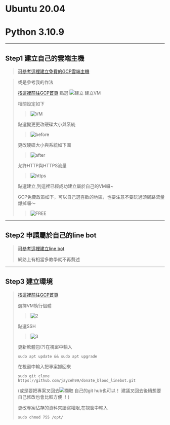 # Ubuntu 20.04
# Python 3.10.9
*****
## Step1 建立自己的雲端主機
>[可參考這裡建立免費的GCP雲端主機](https://ithelp.ithome.com.tw/articles/10276289?sc=iThomeR "Title") 

>或是參考我的作法
>
>[按這裡前往GCP首頁](https://console.cloud.google.com/ "Title") 
>點選
![建立](https://user-images.githubusercontent.com/104083191/224921561-d305e544-8e8a-4ee9-a51f-96186119dea2.PNG)
>建立VM
>
>
>相關設定如下
>
>
>>![VM](https://user-images.githubusercontent.com/104083191/224922827-7d48441e-bbd3-4132-a453-9f8356ebdff4.PNG)
>
>
>點選變更更改硬碟大小與系統
>
>>![before](https://user-images.githubusercontent.com/104083191/224927851-92f7bd37-1911-49ce-9f56-f3c16f9f8acf.PNG)
>
>
>更改硬碟大小與系統如下圖
>
>
>>![after](https://user-images.githubusercontent.com/104083191/224925120-32d91f02-f4d4-4d28-ae19-33e10d78e072.PNG)
>
>
>允許HTTP與HTTPS流量
>
>>![https](https://user-images.githubusercontent.com/104083191/224925334-d3d27bb7-176d-4161-89f3-2e22b360d009.PNG)
>
>
>點選建立,到這裡已經成功建立屬於自己的VM囉~
>
>
>GCP免費政策如下，可以自己選喜歡的地區，也要注意不要玩過頭網路流量爆掉囉～
>>![FREE](https://user-images.githubusercontent.com/104083191/224926236-c4dbecc6-c219-486d-b68e-09707f427128.PNG)
>
>
*****
## Step2 申請屬於自己的line bot 
>[可參考這裡建立line bot](https://ithelp.ithome.com.tw/articles/10215268 "title")
>
>網路上有相當多教學就不再贅述
>
*****
## Step3 建立環境
>[按這裡前往GCP首頁](https://console.cloud.google.com/ "Title") 
>
>選擇VM執行個體
>
>>![2](https://user-images.githubusercontent.com/104083191/225214892-2e97bd37-dceb-48a7-8c1a-21146ea73574.PNG)
>
>點選SSH
>
>>![3](https://user-images.githubusercontent.com/104083191/225215179-83ed0a55-dc66-4b8a-97f6-00e3419580c4.PNG)
>>
>更新軟體包(?)在視窗中輸入
>  
>```sudo apt update && sudo apt upgrade```
>
>在視窗中輸入把專案抓回來
>
>```sudo git clone https://github.com/jayceh99/donate_blood_linebot.git```
>
>(或是要把專案叉回去![擷取](https://user-images.githubusercontent.com/104083191/225216495-589561e5-4113-477e-8016-079df7ee23df.PNG)
自己的git hub也可以！ 建議叉回去後續想要自己修改也會比較方便 ！)
>
>更改專案佔存的資料夾讀寫權限,在視窗中輸入
>
>```sudo chmod 755 /opt/ ```




